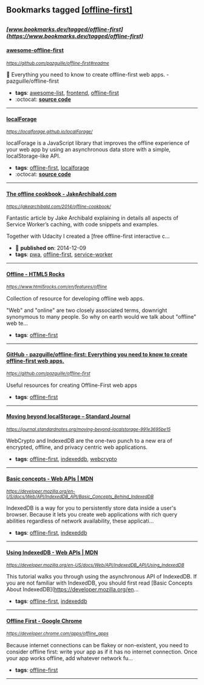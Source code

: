 ## Bookmarks tagged [[offline-first]](https://www.bookmarks.dev?q=[offline-first])

_<sup><sup>[www.bookmarks.dev/tagged/offline-first](https://www.bookmarks.dev/tagged/offline-first)</sup></sup>_
---
#### [awesome-offline-first](https://github.com/pazguille/offline-first#readme)
_<sup>https://github.com/pazguille/offline-first#readme</sup>_

:electric_plug: Everything you need to know to create offline-first web apps. - pazguille/offline-first
* **tags**: [awesome-list](../tagged/awesome-list.md), [frontend](../tagged/frontend.md), [offline-first](../tagged/offline-first.md)
* :octocat: **[source code](https://github.com/pazguille/offline-first#readme)**
---
#### [localForage](https://localforage.github.io/localForage/)
_<sup>https://localforage.github.io/localForage/</sup>_

localForage is a JavaScript library that improves the offline experience of your web app by using an asynchronous data store with a simple, localStorage-like API.
* **tags**: [offline-first](../tagged/offline-first.md), [localforage](../tagged/localforage.md)
* :octocat: **[source code](https://github.com/localForage/localForage)**
---
#### [The offline cookbook - JakeArchibald.com](https://jakearchibald.com/2014/offline-cookbook/)
_<sup>https://jakearchibald.com/2014/offline-cookbook/</sup>_

Fantastic article by Jake Archibald explaining in details all aspects of Service Worker’s caching, with code snippets and examples.

Together with Udacity I created a [free offline-first interactive c...
* :calendar: **published on**: 2014-12-09
* **tags**: [pwa](../tagged/pwa.md), [offline-first](../tagged/offline-first.md), [service-worker](../tagged/service-worker.md)
---
#### [Offline - HTML5 Rocks](https://www.html5rocks.com/en/features/offline)
_<sup>https://www.html5rocks.com/en/features/offline</sup>_

Collection of resource for developing offline web apps. 

"Web" and "online" are two closely associated terms, downright synonymous to many people. So why on earth would we talk about "offline" web te...
* **tags**: [offline-first](../tagged/offline-first.md)
---
#### [GitHub - pazguille/offline-first: Everything you need to know to create offline-first web apps.](https://github.com/pazguille/offline-first)
_<sup>https://github.com/pazguille/offline-first</sup>_

Useful resources for creating Offline-First web apps
* **tags**: [offline-first](../tagged/offline-first.md)
---
#### [Moving beyond localStorage – Standard Journal](https://journal.standardnotes.org/moving-beyond-localstorage-991e3695be15)
_<sup>https://journal.standardnotes.org/moving-beyond-localstorage-991e3695be15</sup>_

WebCrypto and IndexedDB are the one-two punch to a new era of encrypted, offline, and privacy centric web applications.
* **tags**: [offline-first](../tagged/offline-first.md), [indexeddb](../tagged/indexeddb.md), [webcrypto](../tagged/webcrypto.md)
---
#### [Basic concepts - Web APIs | MDN](https://developer.mozilla.org/en-US/docs/Web/API/IndexedDB_API/Basic_Concepts_Behind_IndexedDB)
_<sup>https://developer.mozilla.org/en-US/docs/Web/API/IndexedDB_API/Basic_Concepts_Behind_IndexedDB</sup>_

IndexedDB is a way for you to persistently store data inside a user's browser. Because it lets you create web applications with rich query abilities regardless of network availability, these applicati...
* **tags**: [offline-first](../tagged/offline-first.md), [indexeddb](../tagged/indexeddb.md)
---
#### [Using IndexedDB - Web APIs | MDN](https://developer.mozilla.org/en-US/docs/Web/API/IndexedDB_API/Using_IndexedDB)
_<sup>https://developer.mozilla.org/en-US/docs/Web/API/IndexedDB_API/Using_IndexedDB</sup>_

This tutorial walks you through using the asynchronous API of IndexedDB. If you are not familiar with IndexedDB, you should first read [Basic Concepts About IndexedDB](https://developer.mozilla.org/en...
* **tags**: [offline-first](../tagged/offline-first.md), [indexeddb](../tagged/indexeddb.md)
---
#### [Offline First - Google Chrome](https://developer.chrome.com/apps/offline_apps)
_<sup>https://developer.chrome.com/apps/offline_apps</sup>_

Because internet connections can be flakey or non-existent, you need to consider offline first: write your app as if it has no internet connection. Once your app works offline, add whatever network fu...
* **tags**: [offline-first](../tagged/offline-first.md)
---

